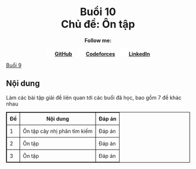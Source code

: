 <div align="center">
	<h1>Buổi 10<br>Chủ đề: Ôn tập</h1>
</div>

<div align="center">
  <p><strong>Follow me:</strong></p>
</div>

<div align="center">
  <p>
    <img src="https://github.com/k1enn/Web_Programming/blob/main/Buoi1/Bai01/images/github.png" alt="GitHub Logo" width="20" height="20" />
    <strong><a href="https://github.com/k1enn" target="_blank">GitHub</a></strong>
    <img style="padding-left: 10px;" src="https://github.com/k1enn/Web_Programming/blob/main/Buoi1/Bai01/images/codeforces.png" alt="Codeforces Logo" width="20" height="20" />
    <strong><a href="https://codeforces.com/profile/dinhtrungkien" target="_blank">Codeforces</a></strong>
    <img style="padding-left: 10px;" src="https://github.com/k1enn/Web_Programming/blob/main/Buoi1/Bai01/images/linkedin.png" alt="LinkedIn Logo" width="20" height="20" />
    <strong><a href="https://www.linkedin.com/in/k1enn/" target="_blank">LinkedIn</a></strong>
  </p>
</div>

[Buổi 9](https://github.com/k1enn/DSA/blob/main/Buoi9/buoi9.md) 

## Nội dung
Làm các bài tập giải đề liên quan tới các buổi đã học, bao gồm 7 đề khác nhau
<div align="left"><table style="width:100%; border-collapse: collapse; border: 1px solid black;">
    <thead>
        <tr>
            <th style="border: 1px solid black; padding: 8px;">Đề</th>
            <th style="border: 1px solid black; padding: 8px;">Nội dung</th>
            <th style="border: 1px solid black; padding: 8px;">Đáp án</th>
        </tr>
    </thead>
    <tbody>
        <tr>
            <td style="border: 1px solid black; padding: 8px;">1</td>
            <td style="border: 1px solid black; padding: 8px;"><a href="https://github.com/k1enn/DSA/blob/main/Buoi10/De1/de1.md" style="text-decoration: none;">Ôn tập cây nhị phân tìm kiếm</a></td>
            <td style="border: 1px solid black; padding: 8px;"><a href="https://github.com/k1enn/DSA/tree/main/Buoi10/De1" style="text-decoration: none;">Đáp án</a></td>
        </tr>       
        <tr>
            <td style="border: 1px solid black; padding: 8px;">2</td>
            <td style="border: 1px solid black; padding: 8px;"><a href="https://github.com/k1enn/DSA/blob/main/Buoi10/De2/de2.md" style="text-decoration: none;">Ôn tập</a></td>
            <td style="border: 1px solid black; padding: 8px;"><a href="https://github.com/k1enn/DSA/tree/main/Buoi10/De2" style="text-decoration: none;">Đáp án</a></td>
        </tr>     
	    <tr>
            <td style="border: 1px solid black; padding: 8px;">3</td>
            <td style="border: 1px solid black; padding: 8px;"><a href="https://github.com/k1enn/DSA/blob/main/Buoi10/De3/de3.md" style="text-decoration: none;">Ôn tập</a></td>
            <td style="border: 1px solid black; padding: 8px;"><a href="https://github.com/k1enn/DSA/tree/main/Buoi10/De3" style="text-decoration: none;">Đáp án</a></td>
        </tr>     
    </tbody>
</table>
</div>
